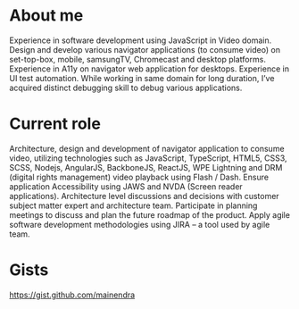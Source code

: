 # About me

Experience in software development using JavaScript in Video domain. Design and develop various navigator applications (to consume video) on set-top-box, mobile, samsungTV, Chromecast and desktop platforms. Experience in A11y on navigator web application for desktops. Experience in UI test automation. While working in same domain for long duration, I’ve acquired distinct debugging skill to debug various applications.

# Current role

Architecture, design and development of navigator application to consume video, utilizing technologies such as JavaScript, TypeScript, HTML5, CSS3, SCSS, Nodejs, AngularJS, BackboneJS, ReactJS, WPE Lightning and DRM (digital rights management) video playback using Flash / Dash. Ensure application Accessibility using JAWS and NVDA (Screen reader applications).
Architecture level discussions and decisions with customer subject matter expert and architecture team.
Participate in planning meetings to discuss and plan the future roadmap of the product. Apply agile software development methodologies using JIRA – a tool used by agile team.

# Gists

https://gist.github.com/mainendra

<!--
**mainendra/mainendra** is a ✨ _special_ ✨ repository because its `README.md` (this file) appears on your GitHub profile.

Here are some ideas to get you started:

- 🔭 I’m currently working on ...
- 🌱 I’m currently learning ...
- 👯 I’m looking to collaborate on ...
- 🤔 I’m looking for help with ...
- 💬 Ask me about ...
- 📫 How to reach me: ...
- 😄 Pronouns: ...
- ⚡ Fun fact: ...
-->
